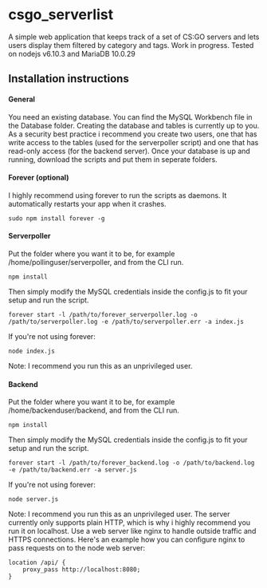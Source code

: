 # csgo_serverlist
A simple web application that keeps track of a set of CS:GO servers and lets users display them filtered by category and tags. Work in progress. Tested on nodejs v6.10.3 and MariaDB 10.0.29
## Installation instructions
#### General
You need an existing database. You can find the MySQL Workbench file in the Database folder. Creating the database and tables is currently up to you. As a security best practice i recommend you create two users, one that has write access to the tables (used for the serverpoller script) and one that has read-only access (for the backend server). Once your database is up and running, download the scripts and put them in seperate folders.
#### Forever (optional)
I highly recommend using forever to run the scripts as daemons. It automatically restarts your app when it crashes.
```shell
sudo npm install forever -g
```
#### Serverpoller
Put the folder where you want it to be, for example /home/pollinguser/serverpoller, and from the CLI run.
```shell
npm install
```
Then simply modify the MySQL credentials inside the config.js to fit your setup and run the script.
```shell
forever start -l /path/to/forever_serverpoller.log -o /path/to/serverpoller.log -e /path/to/serverpoller.err -a index.js
```
If you're not using forever:
```shell
node index.js
```
Note: I recommend you run this as an unprivileged user.
#### Backend
Put the folder where you want it to be, for example /home/backenduser/backend, and from the CLI run.
```shell
npm install
```
Then simply modify the MySQL credentials inside the config.js to fit your setup and run the script.
```shell
forever start -l /path/to/forever_backend.log -o /path/to/backend.log -e /path/to/backend.err -a server.js
```
If you're not using forever:
```shell
node server.js
```
Note: I recommend you run this as an unprivileged user. The server currently only supports plain HTTP, which is why i highly recommend you run it on localhost. Use a web server like nginx to handle outside traffic and HTTPS connections. Here's an example how you can configure nginx to pass requests on to the node web server:
```
location /api/ {
    proxy_pass http://localhost:8080;
}
```